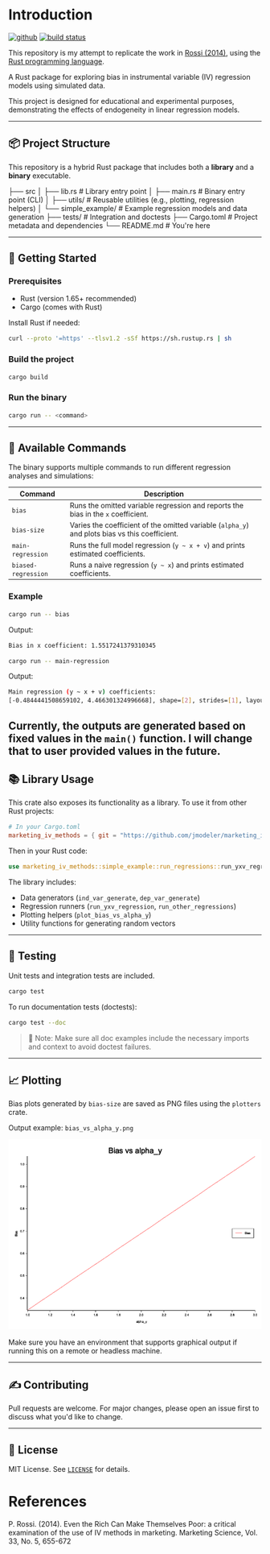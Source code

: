 # Introduction

[<img alt="github" src="https://img.shields.io/badge/github-jmodeler%2Fmarketing--iv--methods--examination-8da0cb?style=for-the-badge&logo=github&labelColor=555555" height="20">](https://github.com/jmodeler/marketing-iv-methods-examination)
[<img alt="build status" src="https://img.shields.io/github/actions/workflow/status/jmodeler/marketing-iv-methods-examination/ci.yml?branch=master&style=for-the-badge" height="20">](https://github.com/jModeler/marketing-iv-methods-examination/actions?query=branch%3Amaster)

This repository is my attempt to replicate the work in [Rossi (2014)](https://www.jstor.org/stable/24544798), using the [Rust programming language](https://www.rust-lang.org/).

A Rust package for exploring bias in instrumental variable (IV) regression models using simulated data.

This project is designed for educational and experimental purposes, demonstrating the effects of endogeneity in linear regression models.

---

## 📦 Project Structure

This repository is a hybrid Rust package that includes both a **library** and a **binary** executable.

├── src
│ ├── lib.rs # Library entry point
│ ├── main.rs # Binary entry point (CLI)
│ ├── utils/ # Reusable utilities (e.g., plotting, regression helpers)
│ └── simple_example/ # Example regression models and data generation
├── tests/ # Integration and doctests
├── Cargo.toml # Project metadata and dependencies
└── README.md # You're here


---

## 🚀 Getting Started

### Prerequisites

- Rust (version 1.65+ recommended)
- Cargo (comes with Rust)

Install Rust if needed:

```bash
curl --proto '=https' --tlsv1.2 -sSf https://sh.rustup.rs | sh
```

### Build the project
```bash
cargo build
```

### Run the binary
```bash
cargo run -- <command>
```
---

## 🔧 Available Commands

The binary supports multiple commands to run different regression analyses and simulations:

| Command             | Description                                                                     |
| ------------------- | ------------------------------------------------------------------------------- |
| `bias`              | Runs the omitted variable regression and reports the bias in the `x` coefficient.        |
| `bias-size`         | Varies the coefficient of the omitted variable (`alpha_y`) and plots bias vs this coefficient.   |
| `main-regression`   | Runs the full model regression (`y ~ x + v`) and prints estimated coefficients. |
| `biased-regression` | Runs a naive regression (`y ~ x`) and prints estimated coefficients.            |

### Example

```bash
cargo run -- bias
```

Output:

```bash
Bias in x coefficient: 1.5517241379310345
```

```bash
cargo run -- main-regression
```

Output:

```bash
Main regression (y ~ x + v) coefficients:
[-0.4844441508659102, 4.466301324996668], shape=[2], strides=[1], layout=CFcf (0xf), const ndim=1
```

Currently, the outputs are generated based on fixed values in the `main()` function. I will change that to user provided values in the future.
---

## 📚 Library Usage

This crate also exposes its functionality as a library. To use it from other Rust projects:

```toml
# In your Cargo.toml
marketing_iv_methods = { git = "https://github.com/jmodeler/marketing_iv_methods" }
```

Then in your Rust code:

```rust
use marketing_iv_methods::simple_example::run_regressions::run_yxv_regression;
```

The library includes:

* Data generators (`ind_var_generate`, `dep_var_generate`)
* Regression runners (`run_yxv_regression`, `run_other_regressions`)
* Plotting helpers (`plot_bias_vs_alpha_y`)
* Utility functions for generating random vectors

---

## 🧪 Testing

Unit tests and integration tests are included.

```bash
cargo test
```

To run documentation tests (doctests):

```bash
cargo test --doc
```

> 📌 Note: Make sure all doc examples include the necessary imports and context to avoid doctest failures.

---

## 📈 Plotting

Bias plots generated by `bias-size` are saved as PNG files using the `plotters` crate.

Output example: `bias_vs_alpha_y.png`

![Bias Plot](./bias_vs_alpha_y.png)

Make sure you have an environment that supports graphical output if running this on a remote or headless machine.

---

## ✍️ Contributing

Pull requests are welcome. For major changes, please open an issue first to discuss what you'd like to change.

---

## 📄 License

MIT License. See [`LICENSE`](LICENSE) for details.



# References
P. Rossi. (2014). Even the Rich Can Make Themselves Poor: a critical examination of the use of IV methods in marketing. Marketing Science, Vol. 33, No. 5, 655-672